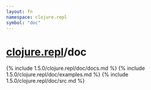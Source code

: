 ```yaml
---
layout: fn
namespace: clojure.repl
symbol: "doc"
---
```


# [clojure.repl](../)/doc

{% include 1.5.0/clojure.repl/doc/docs.md %}
{% include 1.5.0/clojure.repl/doc/examples.md %}
{% include 1.5.0/clojure.repl/doc/src.md %}

